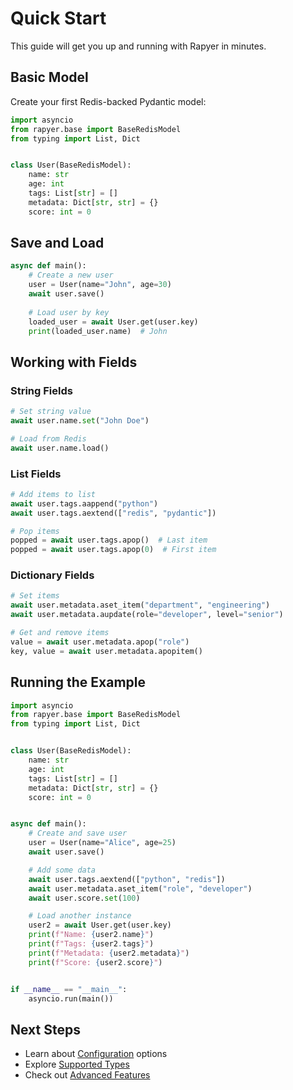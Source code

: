 # Quick Start

This guide will get you up and running with Rapyer in minutes.

## Basic Model

Create your first Redis-backed Pydantic model:

```python
import asyncio
from rapyer.base import BaseRedisModel
from typing import List, Dict


class User(BaseRedisModel):
    name: str
    age: int
    tags: List[str] = []
    metadata: Dict[str, str] = {}
    score: int = 0
```

## Save and Load

```python
async def main():
    # Create a new user
    user = User(name="John", age=30)
    await user.save()
    
    # Load user by key
    loaded_user = await User.get(user.key)
    print(loaded_user.name)  # John
```

## Working with Fields

### String Fields

```python
# Set string value
await user.name.set("John Doe")

# Load from Redis
await user.name.load()
```

### List Fields

```python
# Add items to list
await user.tags.aappend("python")
await user.tags.aextend(["redis", "pydantic"])

# Pop items
popped = await user.tags.apop()  # Last item
popped = await user.tags.apop(0)  # First item
```

### Dictionary Fields

```python
# Set items
await user.metadata.aset_item("department", "engineering")
await user.metadata.aupdate(role="developer", level="senior")

# Get and remove items
value = await user.metadata.apop("role")
key, value = await user.metadata.apopitem()
```

## Running the Example

```python
import asyncio
from rapyer.base import BaseRedisModel
from typing import List, Dict


class User(BaseRedisModel):
    name: str
    age: int
    tags: List[str] = []
    metadata: Dict[str, str] = {}
    score: int = 0


async def main():
    # Create and save user
    user = User(name="Alice", age=25)
    await user.save()

    # Add some data
    await user.tags.aextend(["python", "redis"])
    await user.metadata.aset_item("role", "developer")
    await user.score.set(100)

    # Load another instance
    user2 = await User.get(user.key)
    print(f"Name: {user2.name}")
    print(f"Tags: {user2.tags}")
    print(f"Metadata: {user2.metadata}")
    print(f"Score: {user2.score}")


if __name__ == "__main__":
    asyncio.run(main())
```

## Next Steps

- Learn about [Configuration](configuration.md) options
- Explore [Supported Types](types.md)
- Check out [Advanced Features](advanced.md)